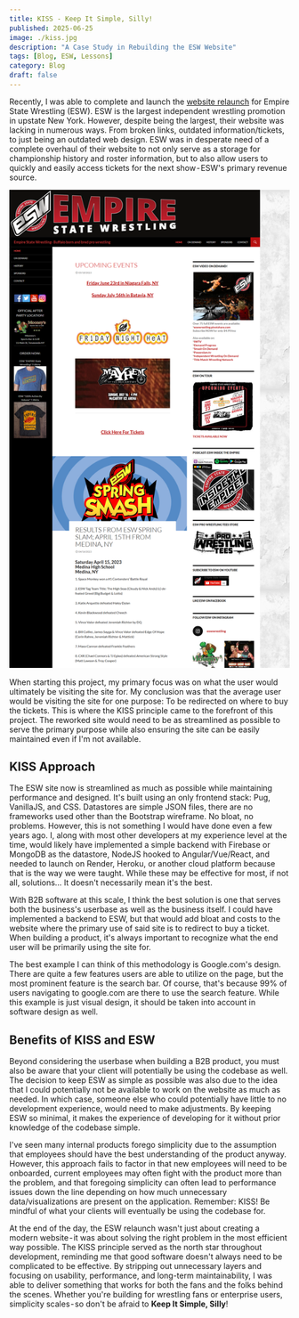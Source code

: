```yaml
---
title: KISS - Keep It Simple, Silly!
published: 2025-06-25
image: ./kiss.jpg
description: "A Case Study in Rebuilding the ESW Website"
tags: [Blog, ESW, Lessons]
category: Blog
draft: false
---
```

Recently, I was able to complete and launch the [website relaunch](https://www.anthonypichardo.dev/posts/esw/post/) for Empire State Wrestling (ESW). ESW is the largest independent wrestling promotion in upstate New York. However, despite being the largest, their website was lacking in numerous ways. From broken links, outdated information/tickets, to just being an outdated web design. ESW was in desperate need of a complete overhaul of their website to not only serve as a storage for championship history and roster information, but to also allow users to quickly and easily access tickets for the next show - ESW's primary revenue source.

![image Old ESW](./eswexample.PNG)

When starting this project, my primary focus was on what the user would ultimately be visiting the site for. My conclusion was that the average user would be visiting the site for one purpose: To be redirected on where to buy the tickets. This is where the KISS principle came to the forefront of this project. The reworked site would need to be as streamlined as possible to serve the primary purpose while also ensuring the site can be easily maintained even if I'm not available.

## KISS Approach
The ESW site now is streamlined as much as possible while maintaining performance and designed. It's built using an only frontend stack: Pug, VanillaJS, and CSS. Datastores are simple JSON files, there are no frameworks used other than the Bootstrap wireframe. No bloat, no problems. However, this is not something I would have done even a few years ago. I, along with most other developers at my experience level at the time, would likely have implemented a simple backend with Firebase or MongoDB as the datastore, NodeJS hooked to Angular/Vue/React, and needed to launch on Render, Heroku, or another cloud platform because that is the way we were taught. While these may be effective for most, if not all, solutions… It doesn't necessarily mean it's the best.

With B2B software at this scale, I think the best solution is one that serves both the business's userbase as well as the business itself. I could have implemented a backend to ESW, but that would add bloat and costs to the website where the primary use of said site is to redirect to buy a ticket. When building a product, it's always important to recognize what the end user will be primarily using the site for.

The best example I can think of this methodology is Google.com's design. There are quite a few features users are able to utilize on the page, but the most prominent feature is the search bar. Of course, that's because 99% of users navigating to google.com are there to use the search feature. While this example is just visual design, it should be taken into account in software design as well.

## Benefits of KISS and ESW
Beyond considering the userbase when building a B2B product, you must also be aware that your client will potentially be using the codebase as well. The decision to keep ESW as simple as possible was also due to the idea that I could potentially not be available to work on the website as much as needed. In which case, someone else who could potentially have little to no development experience, would need to make adjustments. By keeping ESW so minimal, it makes the experience of developing for it without prior knowledge of the codebase simple.

I've seen many internal products forego simplicity due to the assumption that employees should have the best understanding of the product anyway. However, this approach fails to factor in that new employees will need to be onboarded, current employees may often fight with the product more than the problem, and that foregoing simplicity can often lead to performance issues down the line depending on how much unnecessary data/visualizations are present on the application. Remember: KISS! Be mindful of what your clients will eventually be using the codebase for.

At the end of the day, the ESW relaunch wasn't just about creating a modern website - it was about solving the right problem in the most efficient way possible. The KISS principle served as the north star throughout development, reminding me that good software doesn't always need to be complicated to be effective. By stripping out unnecessary layers and focusing on usability, performance, and long-term maintainability, I was able to deliver something that works for both the fans and the folks behind the scenes. Whether you're building for wrestling fans or enterprise users, simplicity scales - so don't be afraid to **Keep It Simple, Silly**!